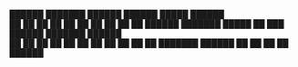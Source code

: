 ██████  ███████        ██████  ██████   █████  ██████  
██   ██ ██            ██       ██   ██ ██   ██ ██   ██ 
██████  ███████ █████ ██   ███ ██████  ███████ ██████  
██           ██       ██    ██ ██   ██ ██   ██ ██   ██ 
██      ███████        ██████  ██   ██ ██   ██ ██████  
